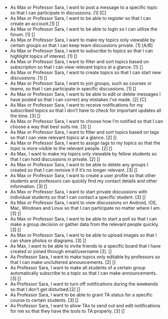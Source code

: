 * As Max or Professor Sara, I want to post a message to a specific topic so that I can participate in discussions. [1] [C]
* As Max or Professor Sara, I want to be able to register so that I can create an account.[1] []
* As Max or Professor Sara, I want to be able to login so I can utilize the forum. [1] []
* As Max or Professor Sara, I want to make my topics only viewable by certain groups so that I can keep team discussions private. [1] [A/B]
* As Max or Professor Sara, I want to subscribe to topics so that I can highlight topics of interest. [1] []
* As Max or Professor Sara, I want to filter and sort topics based on subscription so that I can view relevant topics at a glance. [1] []
* As Max or Professor Sara, I want to create topics so that I can start new discussions. [1] []
* As Max or Professor Sara, I want to join groups, such as courses or teams, so that I can participate in specific discussions. [1] []
* As Max or Professor Sara, I want to be able to edit or delete messages I have posted so that I can correct any mistakes I’ve made. [2] [C]
* As Max or Professor Sara, I want to receive notifications for my subscribed topics so that I don’t have to check for important updates all the time. [3] []
* As Max or Professor Sara, I want to choose how I’m notified so that I can choose a way that best suits me. [3] []
* As Max or Professor Sara, I want to filter and sort topics based on tags so that I can view relevant topics at a glance. [2] []
* As Max or Professor Sara, I want to assign tags to my topics so that the topic is more visible to the relevant people. [2] []
* As Max, I want to make my topics only viewable by fellow students so that I can hold discussions in private. [2] []
* As Max or Professor Sara, I want to be able to delete any groups I created so that I can remove it if it’s no longer relevant. [3] []
* As Max or Professor Sara, I want to create a user profile so that other students and professors can quickly find my contact details and other information. [3] []
* As Max or Professor Sara, I want to start private discussions with individual students so that I can contact a specific student. [3] []
* As Max or Professor Sara, I want to view discussions on Android, iOS, Mac, Windows and Linux so that I can participate no matter where I am. [3] []
* As Max or Professor Sara, I want to be able to start a poll so that I can make a group decision or gather data from the relevant people quickly. [3] []
* As Max or Professor Sara, I want to be able to upload images so that I can share photos or diagrams. [3] []
* As Max, I want to be able to invite friends to a specific board that I have created or joined through email/username [3]. []
* As Professor Sara, I want to make topics only editable by professors so that I can make uncluttered announcements. [2] []
* As Professor Sara, I want to make all students of a certain group automatically subscribe to a topic so that I can make announcements. [3] []
* As Professor Sara, I want to turn off notifications during the weekends so that I don’t get disturbed.[2] []
* As Professor Sara, I want to be able to grant TA status for a specific course to certain students. [3] []
* As Professor Sara, I want to allow TAs to send out and edit notifications for me so that they have the tools to TA properly. [3] []

